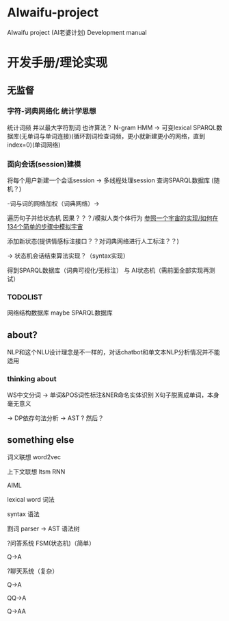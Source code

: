 # AIwaifu-project
AIwaifu project (AI老婆计划) Development manual

# 开发手册/理论实现
## 无监督
### 字符-词典网络化 统计学思想

统计词频 并以最大字符割词 也许算法？ N-gram HMM -> 可变lexical SPARQL数据库(无单词与单词连接)(循环割词检查词频，更小就新建更小的网络，直到index=0)(单词网络)

### 面向会话(session)建模
将每个用户新建一个会话session -> 多线程处理session 查询SPARQL数据库 (随机？) 

-词与词的网络加权（词典网络）-> 

遍历句子并给状态机 因果？？？/模拟人类个体行为 [参照一个宇宙的实现/如何在134个简单的步骤中模拟宇宙](https://ncase.me/OVC2016/)

添加新状态(提供情感标注接口？？对词典网络进行人工标注？？) 

-> 状态机会话结束算法实现？（syntax实现）

得到SPARQL数据库（词典可视化/无标注） 与 AI状态机（需前面全部实现再测试）

### TODOLIST
网络结构数据库 maybe SPARQL数据库

## about?
NLP和这个NLU设计理念是不一样的，对话chatbot和单文本NLP分析情况并不能适用

### thinking about
WS中文分词 -> 单词&POS词性标注&NER命名实体识别		X句子脱离成单词，本身毫无意义

-> DP依存句法分析 -> AST ? 然后？

## something else
词义联想 word2vec

上下文联想 ltsm RNN

AIML

lexical word 词法

syntax 语法

割词 parser -> AST 语法树

?问答系统 FSM(状态机)（简单）

Q->A

?聊天系统（复杂）

Q->A

QQ->A

Q->AA

